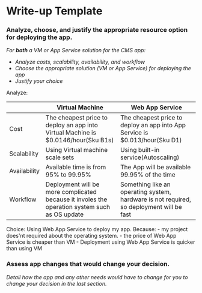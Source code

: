 # Write-up Template

### Analyze, choose, and justify the appropriate resource option for deploying the app.

*For **both** a VM or App Service solution for the CMS app:*
- *Analyze costs, scalability, availability, and workflow*
- *Choose the appropriate solution (VM or App Service) for deploying the app*
- *Justify your choice*

Analyze:

|        	    | Virtual Machine       		   	       														| Web App Service                                                                     	  |
|---------------|-----------------------------------------------------------------------------------------------|-----------------------------------------------------------------------------------------|
| Cost			| The cheapest price to deploy an app into Virtual Machine is $0.0146/hour(Sku B1s)	    		| The cheapest price to deploy an app into App Service is $0.013/hour(Sku D1)             |
| Scalability   | Using Virtual machine scale sets         														| Using built-in service(Autoscaling)    												  |
| Availability  | Available time is from 95% to 99.95%     														| The App will be available 99.95% of the time     									      |
| Workflow      | Deployment will be more complicated because it involes the operation system such as OS update | Something like an operating system, hardware is not required, so deployment will be fast| 


Choice: Using Web App Service to deploy my app. Because:
		- my project does'nt required about the operating system. 
		- the price of Web App Service is cheaper than VM
		- Deployment using Web App Service is quicker than using VM
		


### Assess app changes that would change your decision.

*Detail how the app and any other needs would have to change for you to change your decision in the last section.* 
